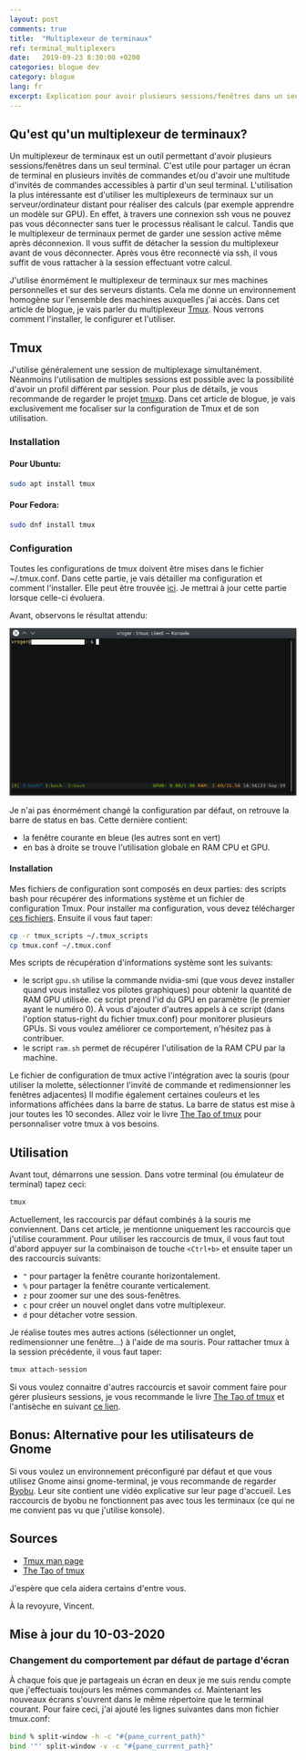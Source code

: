```yaml
---
layout: post
comments: true
title:  "Multiplexeur de terminaux"
ref: terminal_multiplexers
date:   2019-09-23 8:30:00 +0200
categories: blogue dev
category: blogue
lang: fr
excerpt: Explication pour avoir plusieurs sessions/fenêtres dans un seul terminal !
---
```


## Qu'est qu'un multiplexeur de terminaux?

Un multiplexeur de terminaux est un outil permettant d'avoir plusieurs sessions/fenêtres dans un seul terminal.
C'est utile pour partager un écran de terminal en plusieurs invités de commandes et/ou d'avoir une multitude d'invités de commandes accessibles à partir d'un seul terminal.
L'utilisation la plus intéressante est d'utiliser les multiplexeurs de terminaux sur un serveur/ordinateur distant pour réaliser des calculs (par exemple apprendre un modèle sur GPU).
En effet, à travers une connexion ssh vous ne pouvez pas vous déconnecter sans tuer le processus réalisant le calcul.
Tandis que le multiplexeur de terminaux permet de garder une session active même après déconnexion.
Il vous suffit de détacher la session du multiplexeur avant de vous déconnecter.
Après vous être reconnecté via ssh, il vous suffit de vous rattacher à la session effectuant votre calcul.

J'utilise énormément le multiplexeur de terminaux sur mes machines personnelles et sur des serveurs distants.
Cela me donne un environnement homogène sur l'ensemble des machines auxquelles j'ai accès.
Dans cet article de blogue, je vais parler du multiplexeur [Tmux](https://github.com/tmux/tmux/wiki).
Nous verrons comment l'installer, le configurer et l'utiliser.

## Tmux

J'utilise généralement une session de multiplexage simultanément.
Néanmoins l'utilisation de multiples sessions est possible avec la possibilité d'avoir un profil différent par session.
Pour plus de détails, je vous recommande de regarder le projet [tmuxp](https://tmuxp.readthedocs.io/en/latest/).
Dans cet article de blogue, je vais exclusivement me focaliser sur la configuration de Tmux et de son utilisation.

### Installation

#### Pour Ubuntu:

```bash
sudo apt install tmux
```

#### Pour Fedora:

```bash
sudo dnf install tmux
```

### Configuration

Toutes les configurations de tmux doivent être mises dans le fichier ~/.tmux.conf.
Dans cette partie, je vais détailler ma configuration et comment l'installer.
Elle peut être trouvée [ici](https://github.com/vroger11/vroger11-configs/tree/master/tmux).
Je mettrai à jour cette partie lorsque celle-ci évoluera.

Avant, observons le résultat attendu:

![alt text](/assets/images/tmux-example.png)

Je n'ai pas énormément changé la configuration par défaut, on retrouve la barre de status en bas.
Cette dernière contient:

- la fenêtre courante en bleue (les autres sont en vert)
- en bas à droite se trouve l'utilisation globale en RAM CPU et GPU.

#### Installation

Mes fichiers de configuration sont composés en deux parties: des scripts bash pour récupérer des informations système et un fichier de configuration Tmux.
Pour installer ma configuration, vous devez télécharger [ces fichiers](https://github.com/vroger11/vroger11-configs/tree/master/tmux).
Ensuite il vous faut taper:

```bash
cp -r tmux_scripts ~/.tmux_scripts
cp tmux.conf ~/.tmux.conf
```

Mes scripts de récupération d'informations système sont les suivants:

- le script `gpu.sh` utilise la commande nvidia-smi (que vous devez installer quand vous installez vos pilotes graphiques) pour obtenir la quantité de RAM GPU utilisée.
  ce script prend l'id du GPU en paramètre (le premier ayant le numéro 0).
  À vous d'ajouter d'autres appels à ce script (dans l'option status-right du fichier tmux.conf) pour monitorer plusieurs GPUs.
  Si vous voulez améliorer ce comportement, n'hésitez pas à contribuer.
- le script `ram.sh` permet de récupérer l'utilisation de la RAM CPU par la machine.

Le fichier de configuration de tmux active l'intégration avec la souris (pour utiliser la molette, sélectionner l'invité de commande et redimensionner les fenêtres adjacentes)
Il modifie également certaines couleurs et les informations affichées dans la barre de status.
La barre de status est mise à jour toutes les 10 secondes.
Allez voir le livre [The Tao of tmux](https://leanpub.com/the-tao-of-tmux/read#status-bar) pour personnaliser votre tmux à vos besoins.

## Utilisation

Avant tout, démarrons une session.
Dans votre terminal (ou émulateur de terminal) tapez ceci:

```bash
tmux
```

Actuellement, les raccourcis par défaut combinés à la souris me conviennent.
Dans cet article, je mentionne uniquement les raccourcis que j'utilise couramment.
Pour utiliser les raccourcis de tmux, il vous faut tout d'abord appuyer sur la combinaison de touche `<Ctrl+b>` et ensuite taper un des raccourcis suivants:

- `"` pour partager la fenêtre courante horizontalement.
- `%` pour partager la fenêtre courante verticalement.
- `z` pour zoomer sur une des sous-fenêtres.
- `c` pour créer un nouvel onglet dans votre multiplexeur.
- `d` pour détacher votre session.

Je réalise toutes mes autres actions (sélectionner un onglet, redimensionner une fenêtre...) à l'aide de ma souris.
Pour rattacher tmux à la session précédente, il vous faut taper:

```bash
tmux attach-session
```

Si vous voulez connaitre d'autres raccourcis et savoir comment faire pour gérer plusieurs sessions, je vous recommande le livre [The Tao of tmux](https://leanpub.com/the-tao-of-tmux) et l'antisèche en suivant [ce lien](https://tmuxcheatsheet.com).

## Bonus: Alternative pour les utilisateurs de Gnome

Si vous voulez un environnement préconfiguré par défaut et que vous utilisez Gnome ainsi gnome-terminal, je vous recommande de regarder [Byobu](https://www.byobu.org/).
Leur site contient une vidéo explicative sur leur page d'accueil.
Les raccourcis de byobu ne fonctionnent pas avec tous les terminaux (ce qui ne me convient pas vu que j'utilise konsole).

## Sources

- [Tmux man page](https://man.openbsd.org/OpenBSD-current/man1/tmux.1)
- [The Tao of tmux](https://leanpub.com/the-tao-of-tmux)

J'espère que cela aidera certains d'entre vous.

À la revoyure, Vincent.

## Mise à jour du 10-03-2020

### Changement du comportement par défaut de partage d'écran

À chaque fois que je partageais un écran en deux je me suis rendu compte que j'effectuais toujours les mêmes commandes `cd`.
Maintenant les nouveaux écrans s'ouvrent dans le même répertoire que le terminal courant.
Pour faire ceci, j'ai ajouté les lignes suivantes dans mon fichier tmux.conf:

```bash
bind % split-window -h -c "#{pane_current_path}"
bind '"' split-window -v -c "#{pane_current_path}"
```
